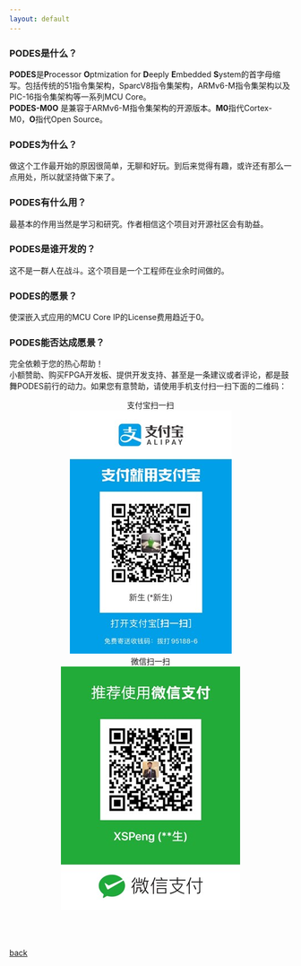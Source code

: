 ```yaml
---
layout: default
---
```


### PODES是什么？
**PODES**是**P**rocessor **O**ptmization for **D**eeply **E**mbedded **S**ystem的首字母缩写。包括传统的51指令集架构，SparcV8指令集架构，ARMv6-M指令集架构以及PIC-16指令集架构等一系列MCU Core。<br>
**PODES-M0O** 是兼容于ARMv6-M指令集架构的开源版本。**M0**指代Cortex-M0，**O**指代Open Source。
<br>
### PODES为什么？
做这个工作最开始的原因很简单，无聊和好玩。到后来觉得有趣，或许还有那么一点用处，所以就坚持做下来了。
<br>
### PODES有什么用？
最基本的作用当然是学习和研究。作者相信这个项目对开源社区会有助益。
<br>
### PODES是谁开发的？
这不是一群人在战斗。这个项目是一个工程师在业余时间做的。
<br>
### PODES的愿景？
使深嵌入式应用的MCU Core IP的License费用趋近于0。
<br>
### PODES能否达成愿景？
完全依赖于您的热心帮助！<br>
小额赞助、购买FPGA开发板、提供开发支持、甚至是一条建议或者评论，都是鼓舞PODES前行的动力。如果您有意赞助，请使用手机支付扫一扫下面的二维码：<br>
        <div align=center>支付宝扫一扫<br>
![alipay](/images/alipay.jpg?raw=true"支付宝赞赏")<br>
         微信扫一扫 <br>
![wechat](/images/wechat.jpg?raw=true"微信赞赏") </div><br>
<br>
<br>

[back](./)
